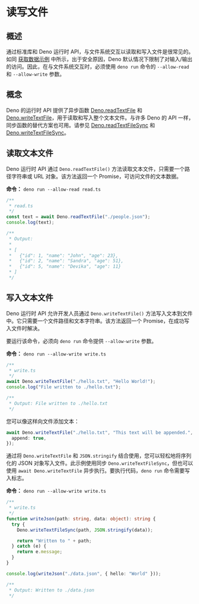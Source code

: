 # 读写文件

## 概述

通过标准库和 Deno 运行时 API，与文件系统交互以读取和写入文件是很常见的。如同
[获取数据示例](./fetch_data.md) 中所示，出于安全原因，Deno
默认情况下限制了对输入/输出的访问。因此，在与文件系统交互时，必须使用 `deno run`
命令的 `--allow-read` 和 `--allow-write` 参数。

## 概念

Deno 的运行时 API 提供了异步函数 [Deno.readTextFile](/api?s=Deno.readTextFile)
和
[Deno.writeTextFile](/api?s=Deno.writeTextFile)，用于读取和写入整个文本文件。与许多
Deno 的 API 一样，同步函数的替代方案也可用。请参见
[Deno.readTextFileSync](/api?s=Deno.readTextFileSync) 和
[Deno.writeTextFileSync](/api?s=Deno.writeTextFileSync)。

## 读取文本文件

Deno 运行时 API 通过 `Deno.readTextFile()`
方法读取文本文件，只需要一个路径字符串或 URL 对象。该方法返回一个
Promise，可访问文件的文本数据。

**命令：** `deno run --allow-read read.ts`

```typescript
/**
 * read.ts
 */
const text = await Deno.readTextFile("./people.json");
console.log(text);

/**
 * Output:
 *
 * [
 *   {"id": 1, "name": "John", "age": 23},
 *   {"id": 2, "name": "Sandra", "age": 51},
 *   {"id": 5, "name": "Devika", "age": 11}
 * ]
 */
```

## 写入文本文件

Deno 运行时 API 允许开发人员通过 `Deno.writeTextFile()`
方法写入文本到文件中。它只需要一个文件路径和文本字符串。该方法返回一个
Promise，在成功写入文件时解决。

要运行该命令，必须向 `deno run` 命令提供 `--allow-write` 参数。

**命令：** `deno run --allow-write write.ts`

```typescript
/**
 * write.ts
 */
await Deno.writeTextFile("./hello.txt", "Hello World!");
console.log("File written to ./hello.txt");

/**
 * Output: File written to ./hello.txt
 */
```

您可以像这样向文件添加文本：

```typescript
await Deno.writeTextFile("./hello.txt", "This text will be appended.", {
  append: true,
});
```

通过将 `Deno.writeTextFile` 和 `JSON.stringify` 结合使用，您可以轻松地将序列化的
JSON 对象写入文件。此示例使用同步 `Deno.writeTextFileSync`，但也可以使用
`await Deno.writeTextFile` 异步执行。要执行代码，`deno run` 命令需要写入标志。

**命令：** `deno run --allow-write write.ts`

```typescript
/**
 * write.ts
 */
function writeJson(path: string, data: object): string {
  try {
    Deno.writeTextFileSync(path, JSON.stringify(data));

    return "Written to " + path;
  } catch (e) {
    return e.message;
  }
}

console.log(writeJson("./data.json", { hello: "World" }));

/**
 * Output: Written to ./data.json
 */
```
